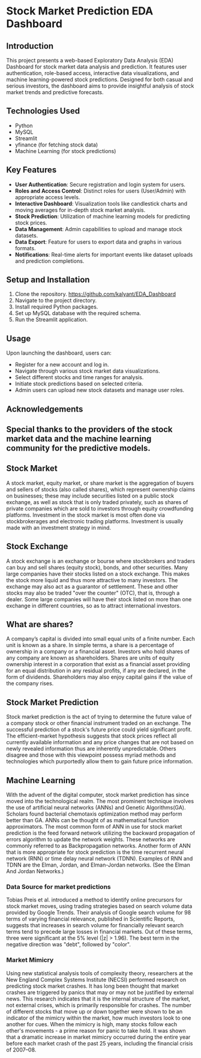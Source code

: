 # Stock Market Prediction EDA Dashboard

## Introduction
This project presents a web-based Exploratory Data Analysis (EDA) Dashboard for stock market data analysis and prediction. It features user authentication, role-based access, interactive data visualizations, and machine learning-powered stock predictions. Designed for both casual and serious investors, the dashboard aims to provide insightful analysis of stock market trends and predictive forecasts.

## Technologies Used
- Python
- MySQL
- Streamlit
- yfinance (for fetching stock data)
- Machine Learning (for stock predictions)

## Key Features
- **User Authentication**: Secure registration and login system for users.
- **Roles and Access Control**: Distinct roles for users (User/Admin) with appropriate access levels.
- **Interactive Dashboard**: Visualization tools like candlestick charts and moving averages for in-depth stock market analysis.
- **Stock Prediction**: Utilization of machine learning models for predicting stock prices.
- **Data Management**: Admin capabilities to upload and manage stock datasets.
- **Data Export**: Feature for users to export data and graphs in various formats.
- **Notifications**: Real-time alerts for important events like dataset uploads and prediction completions.

## Setup and Installation
1. Clone the repository.
 https://github.com/kalyant/EDA_Dashboard
3. Navigate to the project directory.
4. Install required Python packages.
5. Set up MySQL database with the required schema.
6. Run the Streamlit application.

## Usage
Upon launching the dashboard, users can:
- Register for a new account and log in.
- Navigate through various stock market data visualizations.
- Select different stocks and time ranges for analysis.
- Initiate stock predictions based on selected criteria.
- Admin users can upload new stock datasets and manage user roles.

## Acknowledgements
Special thanks to the providers of the stock market data and the machine learning community for the predictive models.
---------
## Stock Market

A stock market, equity market, or share market is the aggregation of buyers and sellers of stocks (also called shares), which represent ownership claims on businesses; these may include securities listed on a public stock exchange, as well as stock that is only traded privately, such as shares of private companies which are sold to investors through equity crowdfunding platforms. Investment in the stock market is most often done via stockbrokerages and electronic trading platforms. Investment is usually made with an investment strategy in mind.

## Stock Exchange

A stock exchange is an exchange or bourse where stockbrokers and traders can buy and sell shares (equity stock), bonds, and other securities. Many large companies have their stocks listed on a stock exchange. This makes the stock more liquid and thus more attractive to many investors. The exchange may also act as a guarantor of settlement. These and other stocks may also be traded "over the counter" (OTC), that is, through a dealer. Some large companies will have their stock listed on more than one exchange in different countries, so as to attract international investors.

## What are shares?

A company’s capital is divided into small equal units of a finite number. Each unit is known as a share. In simple terms, a share is a percentage of ownership in a company or a financial asset. Investors who hold shares of any company are known as shareholders. Shares are units of equity ownership interest in a corporation that exist as a financial asset providing for an equal distribution in any residual profits, if any are declared, in the form of dividends. Shareholders may also enjoy capital gains if the value of the company rises.

## Stock Market Prediction

Stock market prediction is the act of trying to determine the future value of a company stock or other financial instrument traded on an exchange. The successful prediction of a stock's future price could yield significant profit. The efficient-market hypothesis suggests that stock prices reflect all currently available information and any price changes that are not based on newly revealed information thus are inherently unpredictable. Others disagree and those with this viewpoint possess myriad methods and technologies which purportedly allow them to gain future price information.

## Machine Learning

With the advent of the digital computer, stock market prediction has since moved into the technological realm. The most prominent technique involves the use of artificial neural networks (ANNs) and Genetic Algorithms(GA). Scholars found bacterial chemotaxis optimization method may perform better than GA. ANNs can be thought of as mathematical function approximators. The most common form of ANN in use for stock market prediction is the feed forward network utilizing the backward propagation of errors algorithm to update the network weights. These networks are commonly referred to as Backpropagation networks. Another form of ANN that is more appropriate for stock prediction is the time recurrent neural network (RNN) or time delay neural network (TDNN). Examples of RNN and TDNN are the Elman, Jordan, and Elman-Jordan networks. (See the Elman And Jordan Networks.)

### Data Source for market predictions

Tobias Preis et al. introduced a method to identify online precursors for stock market moves, using trading strategies based on search volume data provided by Google Trends. Their analysis of Google search volume for 98 terms of varying financial relevance, published in Scientific Reports, suggests that increases in search volume for financially relevant search terms tend to precede large losses in financial markets. Out of these terms, three were significant at the 5% level (|z| > 1.96). The best term in the negative direction was "debt", followed by "color".

### Market Mimicry

Using new statistical analysis tools of complexity theory, researchers at the New England Complex Systems Institute (NECSI) performed research on predicting stock market crashes. It has long been thought that market crashes are triggered by panics that may or may not be justified by external news. This research indicates that it is the internal structure of the market, not external crises, which is primarily responsible for crashes. The number of different stocks that move up or down together were shown to be an indicator of the mimicry within the market, how much investors look to one another for cues. When the mimicry is high, many stocks follow each other's movements - a prime reason for panic to take hold. It was shown that a dramatic increase in market mimicry occurred during the entire year before each market crash of the past 25 years, including the financial crisis of 2007–08.
